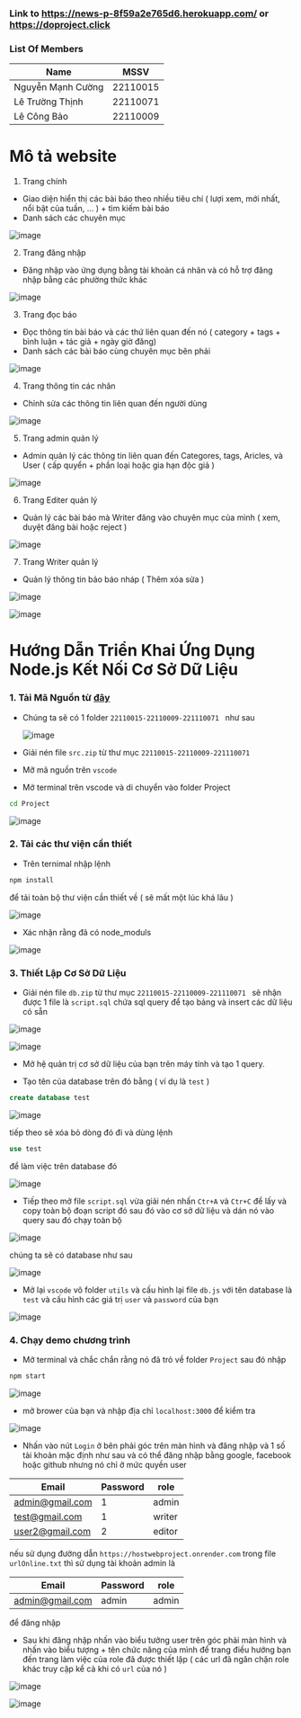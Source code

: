 ### Link to https://news-p-8f59a2e765d6.herokuapp.com/ or https://doproject.click

### List Of Members

|Name|MSSV|
|---|---|
|Nguyễn Mạnh Cường|22110015|
|Lê Trường Thịnh|22110071|
|Lê Công Bảo|22110009|

# Mô tả website 

1. Trang chính

- Giao diện hiển thị các bài báo theo nhiều tiêu chí ( lượi xem, mới nhất, nổi bật của tuần, ... ) + tìm kiếm bài báo
- Danh sách các chuyên mục 

![image](https://github.com/user-attachments/assets/75e05210-20eb-4b63-a985-8d313ddd2a62)

2. Trang đăng nhập

- Đăng nhập vào ứng dụng bằng tài khoản cá nhân và có hỗ trợ đăng nhập bằng các phường thức khác

![image](https://github.com/user-attachments/assets/eafe1f04-ba8b-494d-b889-315fa51435d1)

3. Trang đọc báo

- Đọc thông tin bài báo và các thứ liên quan đến nó ( category + tags + bình luận + tác giả + ngày giờ đăng)
- Danh sách các bài báo cùng chuyên mục bên phải

![image](https://github.com/user-attachments/assets/1cb58d9d-85b0-4223-9712-f1d9c0b8358a)

4. Trang thông tin các nhân

- Chỉnh sửa các thông tin liên quan đến người dùng 

![image](https://github.com/user-attachments/assets/6079294f-a1a3-488d-b2e0-6a58e65a94fc)

5. Trang admin quản lý

- Admin quản lý các thông tin liên quan đến Categores, tags, Aricles, và User ( cấp quyển + phần loại hoặc gia hạn độc giả )

![image](https://github.com/user-attachments/assets/0ca4cc5a-1c83-4239-897b-72b9eda6f79d)


6. Trang Editer quản lý

- Quản lý các bài báo mà Writer đăng vào chuyên mục của mình ( xem, duyệt đăng bài hoặc reject )

![image](https://github.com/user-attachments/assets/052249af-30f0-4fe1-aa58-c45be225ff76)

7. Trang Writer quản lý

- Quản lý thông tin bảo báo nháp ( Thêm xóa sửa )

![image](https://github.com/user-attachments/assets/19281f30-43d4-4d12-91fc-a2bc3f857ad9)

![image](https://github.com/user-attachments/assets/10c28cd9-e388-476a-a728-2fdc6c04cddd)





# Hướng Dẫn Triển Khai Ứng Dụng Node.js Kết Nối Cơ Sở Dữ Liệu
### 1. Tải Mã Nguồn từ [đây](https://drive.google.com/drive/folders/1VDRYa4dEEIoTijl2G-pOGqwb26S_l-uS?usp=sharing)

- Chúng ta sẽ có 1 folder `22110015-22110009-221110071 ` như sau

  ![image](https://github.com/user-attachments/assets/882264ef-ebad-4951-8016-758c50ecde6a)


- Giải nén file `src.zip` từ thư mục `22110015-22110009-221110071 `

- Mỡ mã nguồn trên `vscode`

- Mở terminal trên vscode và  di chuyển vào folder Project

```bash
cd Project
```

![image](https://github.com/user-attachments/assets/8f367770-053c-4964-988f-5a16705c4647)


### 2. Tải các thư viện cần thiết 

- Trên ternimal nhập lệnh

```bash
npm install
```

để tải toàn bộ thư viện cần thiết về ( sẽ mất một lúc khá lâu )

![image](https://github.com/user-attachments/assets/95ce4f77-e0c4-419c-9e5b-77f6653b488f)

- Xác nhận rằng đã có node_moduls

![image](https://github.com/user-attachments/assets/27b5e893-5beb-4a61-b46d-1ac29e7036ee)



### 3. Thiết Lập Cơ Sở Dữ Liệu

- Giải nén file `db.zip` từ thư mục `22110015-22110009-221110071 ` sẽ nhận được 1 file là `script.sql` chứa sql query để tạo bảng và insert các dữ liệu có sẵn


![image](https://github.com/user-attachments/assets/f5247a20-a2c0-474a-92cf-9a40375a9c2e)

![image](https://github.com/user-attachments/assets/92977f32-49ad-41e5-85f5-7498911df8ff)


- Mở hệ quản trị cơ sở dữ liệu của bạn trên máy tính và tạo 1 query.

- Tạo tên của database trên đó bằng ( ví dụ là `test` )

```sql
create database test
```
![image](https://github.com/user-attachments/assets/3fd82ea0-2470-4ef5-8244-bfbed2da0a02)

tiếp theo sẽ xóa bỏ dòng đó đi và dùng lệnh 

```sql
use test
```

để làm việc trên database đó

![image](https://github.com/user-attachments/assets/3202067e-29c8-4ed3-bd87-7051ed8d2c1a)

- Tiếp theo mở file `script.sql` vừa giải nén nhấn `Ctr+A` và `Ctr+C` để lấy và copy toàn bộ đoạn script đó sau đó vào cơ sở dữ liệu và dán nó vào query sau đó chạy toàn bộ

![image](https://github.com/user-attachments/assets/40cee640-fb7c-4249-bf64-85aac544da9a)

chúng ta sẽ có database như sau 

![image](https://github.com/user-attachments/assets/3fcb0d37-52f6-435e-87e3-f6b25e32c728)


- Mở lại `vscode` vô folder `utils` và cấu hình lại file `db.js`  với tên database là `test` và cấu hình các giá trị `user` và `password` của bạn  

![image](https://github.com/user-attachments/assets/5f9b112c-590c-4d70-9bc2-97e4c61b2a8f)

### 4. Chạy demo chương trình

- Mở terminal và chắc chắn rằng nó đã trỏ về folder `Project` sau đó nhập

```bash
npm start
```

![image](https://github.com/user-attachments/assets/41eb4542-242a-49d9-87e1-e84589faf1e5)


- mở brower của bạn và nhập địa chỉ `localhost:3000` để kiểm tra

![image](https://github.com/user-attachments/assets/51ee9147-c9a2-44e7-96b8-9400f9f55636)

- Nhấn vào nút `Login` ở bên phải góc trên màn hình và đăng nhập và 1 số tài khoản mặc định như sau và có thể đăng nhập bằng google, facebook hoặc github nhưng nó chỉ ở mức quyền user

|Email|Password|role|
|---|---|---|
|admin@gmail.com|1|admin|
|test@gmail.com|1|writer|
|user2@gmail.com|2|editor|

nếu sử dụng đường dẫn  `https://hostwebproject.onrender.com` trong file `urlOnline.txt` thì sử dụng tài khoản admin là 

|Email|Password|role|
|---|---|---|
|admin@gmail.com|admin|admin|


để đăng nhập 


- Sau khi đăng nhập nhấn vào biểu tưởng user trên góc phải màn hình và nhấn vào biểu tượng + tên chức năng của mình để trang điều hướng bạn đến trang làm việc của role đã được thiết lập ( các url đã ngăn chặn role khác truy cập kể cả khi có `url` của nó )

![image](https://github.com/user-attachments/assets/3d418827-e966-459d-9814-1d102aa4ac5b)

![image](https://github.com/user-attachments/assets/5ee9b535-70a0-4949-997c-60a093075270)










